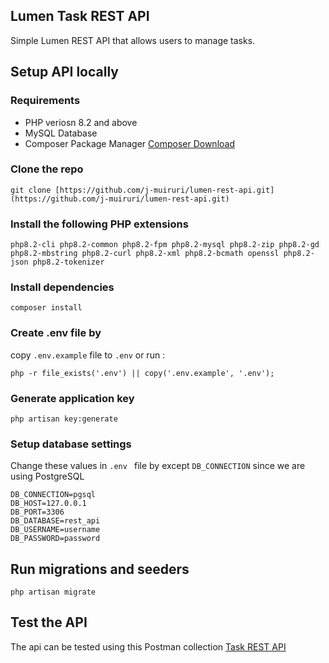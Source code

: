 ## Lumen Task REST API
Simple Lumen REST API that allows users to manage tasks.

## Setup API locally

### Requirements
- PHP veriosn 8.2 and above
- MySQL Database
- Composer Package Manager [Composer Download](https://getcomposer.org/download/)

### Clone the repo
```
git clone [https://github.com/j-muiruri/lumen-rest-api.git](https://github.com/j-muiruri/lumen-rest-api.git)
```
### Install the following PHP extensions
```
php8.2-cli php8.2-common php8.2-fpm php8.2-mysql php8.2-zip php8.2-gd php8.2-mbstring php8.2-curl php8.2-xml php8.2-bcmath openssl php8.2-json php8.2-tokenizer
```
### Install dependencies
```
composer install
```
### Create .env file by 
copy `.env.example` file to `.env` or run :
```
php -r file_exists('.env') || copy('.env.example', '.env');
```
### Generate application key
```
php artisan key:generate
```
### Setup database settings 
Change these values in `.env ` file by except `DB_CONNECTION` since we are using PostgreSQL

```
DB_CONNECTION=pgsql
DB_HOST=127.0.0.1
DB_PORT=3306
DB_DATABASE=rest_api
DB_USERNAME=username
DB_PASSWORD=password
```

## Run migrations and seeders
```
php artisan migrate
```

## Test the API
The api can be tested using this Postman collection [Task REST API](https://api.postman.com/collections/18086763-2b71710a-851b-464a-b795-35cbabfcbeea?access_key=PMAT-01JB9HVV4CJGQA0TVY26QWC39V)
